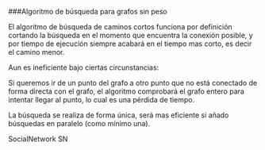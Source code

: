 ###Algoritmo de búsqueda para grafos sin peso

El algoritmo de búsqueda de caminos cortos funciona por definición cortando la búsqueda en el momento que encuentra la conexión posible, y por tiempo de ejecución siempre acabará en el tiempo mas corto, es decir el camino menor.

Aun es ineficiente bajo ciertas circunstancias:

Si queremos ir de un punto del grafo a otro punto que no está conectado de forma directa con el grafo, el algoritmo comprobará el grafo entero para intentar llegar al punto, lo cual es una pérdida de tiempo.

La búsqueda se realiza de forma única, será mas eficiente si añado búsquedas en paralelo (como mínimo una).

SocialNetwork
SN
